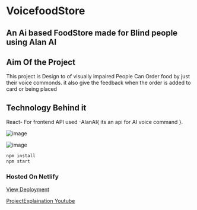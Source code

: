 # VoicefoodStore

## An Ai based FoodStore made for Blind people using Alan AI

## Aim Of the Project
This project is Design to of visually impaired People Can Order food by just their voice commonds. it also give the feedback when the order is added to card or being placed
## Technology Behind it 
React- For frontend
API used -AlanAI{ its an api for AI voice command }.

![image](https://user-images.githubusercontent.com/79045059/120094161-70d2e500-c13c-11eb-86c3-644783329abc.png)


![image](https://user-images.githubusercontent.com/79045059/120094172-7a5c4d00-c13c-11eb-829c-535d4c6b8e87.png)

```bash
npm install
npm start
```
### Hosted On Netlify

[View Deployment](https://condescending-mcnulty-3be88d.netlify.app/)

[ProjectExplaination Youtube](https://youtu.be/KdonlC8Kh3s)

